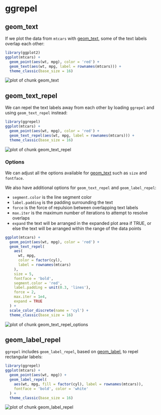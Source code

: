 

# ggrepel

## geom_text

If we plot the data from `mtcars` with [geom_text], some of the text labels
overlap each other:


```r
library(ggplot2)
ggplot(mtcars) +
  geom_point(aes(wt, mpg), color = 'red') +
  geom_text(aes(wt, mpg, label = rownames(mtcars))) +
  theme_classic(base_size = 16)
```

![plot of chunk geom_text](https://github.com/slowkow/ggrepel/blob/master/vignettes/figures/ggrepel/geom_text-1.png) 

## geom_text_repel

We can repel the text labels away from each other by loading `ggrepel` and
using `geom_text_repel` instead:


```r
library(ggrepel)
ggplot(mtcars) +
  geom_point(aes(wt, mpg), color = 'red') +
  geom_text_repel(aes(wt, mpg, label = rownames(mtcars))) +
  theme_classic(base_size = 16)
```

![plot of chunk geom_text_repel](https://github.com/slowkow/ggrepel/blob/master/vignettes/figures/ggrepel/geom_text_repel-1.png) 

### Options

We can adjust all the options available for [geom_text] such as `size` and
`fontface`.

We also have additional options for `geom_text_repel` and `geom_label_repel`:

- `segment.color` is the line segment color
- `label.padding` is the padding surrounding the text
- `force` is the force of repulsion between overlapping text labels
- `max.iter` is the maximum number of iterations to attempt to resolve overlaps
- `expand` the text will be arranged in the expanded plot area if TRUE, or else
  the text will be arranged within the range of the data points


```r
ggplot(mtcars) +
  geom_point(aes(wt, mpg), color = 'red') +
  geom_text_repel(
    aes(
      wt, mpg,
      color = factor(cyl),
      label = rownames(mtcars)
    ),
    size = 5,
    fontface = 'bold',
    segment.color = 'red',
    label.padding = unit(0.3, 'lines'),
    force = 2,
    max.iter = 1e4,
    expand = TRUE
  ) +
  scale_color_discrete(name = 'cyl') +
  theme_classic(base_size = 16)
```

![plot of chunk geom_text_repel_options](https://github.com/slowkow/ggrepel/blob/master/vignettes/figures/ggrepel/geom_text_repel_options-1.png) 

## geom_label_repel

`ggrepel` includes `geom_label_repel`, based on [geom_label], to repel
rectangular labels:


```r
library(ggrepel)
ggplot(mtcars) +
  geom_point(aes(wt, mpg)) +
  geom_label_repel(
    aes(wt, mpg, fill = factor(cyl), label = rownames(mtcars)),
    fontface = 'bold', color = 'white'
  ) +
  theme_classic(base_size = 16)
```

![plot of chunk geom_label_repel](https://github.com/slowkow/ggrepel/blob/master/vignettes/figures/ggrepel/geom_label_repel-1.png) 

[geom_text]: http://docs.ggplot2.org/current/geom_text.html
[geom_label]: http://docs.ggplot2.org/current/geom_text.html
